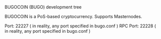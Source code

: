 
BUGOCOIN (BUGO) development tree 

BUGOCOIN is a PoS-based cryptocurrency. Supports Masternodes.

Port: 22227 ( in reality, any port specified in bugo.conf )
RPC Port: 22228 ( in reality, any port specified in bugo.conf )
